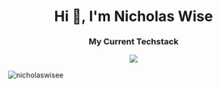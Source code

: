 <h1 align="center">Hi 👋, I'm Nicholas Wise</h1>

<h3 align="center">My Current Techstack</h3>
<p align="center">
  <a href="https://skillicons.dev">
    <img src="https://skillicons.dev/icons?i=react,nextjs,tailwind,prisma" />
  </a>
</p>

<p>&nbsp;<img align="center" src="https://github-readme-stats.vercel.app/api?username=nicholaswisee&theme=github_dark&show_icons=true&locale=en" alt="nicholaswisee" /></p>
